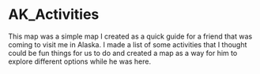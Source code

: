 # AK_Activities

This map was a simple map I created as a quick guide for a friend that was coming to visit me in Alaska. I made a list of some activities that I thought could be fun things for us to do and created a map as a way for him to explore different options while he was here.
